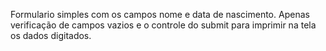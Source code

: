 Formulario simples com os campos nome e data de nascimento.
Apenas verificação de campos vazios e o controle do submit para imprimir na tela os dados digitados.
